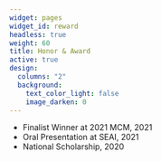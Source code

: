 ```yaml
---
widget: pages
widget_id: reward
headless: true
weight: 60
title: Honor & Award
active: true
design:
  columns: "2"
  background:
    text_color_light: false
    image_darken: 0
---
```

<!--StartFragment-->

* Finalist Winner at 2021 MCM, 2021 
* Oral Presentation at SEAI, 2021
* National Scholarship, 2020

<!--EndFragment-->